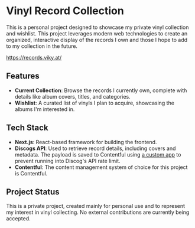 # Vinyl Record Collection

This is a personal project designed to showcase my private vinyl collection and wishlist. This project leverages modern web technologies to create an organized, interactive display of the records I own and those I hope to add to my collection in the future.

https://records.viky.at/

## Features

- **Current Collection**: Browse the records I currently own, complete with details like album covers, titles, and categories.
- **Wishlist**: A curated list of vinyls I plan to acquire, showcasing the albums I'm interested in.

## Tech Stack

- **Next.js**: React-based framework for building the frontend.
- **Discogs API**: Used to retrieve record details, including covers and metadata. The payload is saved to Contentful using [a custom app](https://github.com/fviktoria/cf-discogs-album-picker) to prevent running into Discog's API rate limit.
- **Contentful**: The content management system of choice for this project is Contentful.

## Project Status

This is a private project, created mainly for personal use and to represent my interest in vinyl collecting. No external contributions are currently being accepted.
